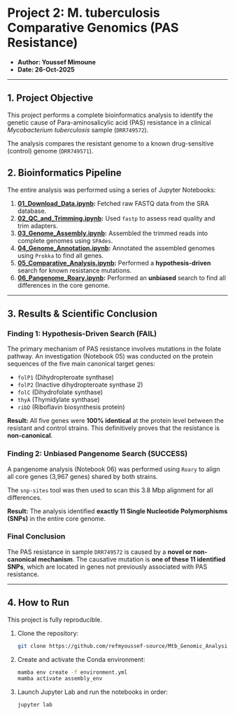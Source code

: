 # Project 2: M. tuberculosis Comparative Genomics (PAS Resistance)

* **Author: Youssef Mimoune**
* **Date: 26-Oct-2025**

---

## 1. Project Objective

This project performs a complete bioinformatics analysis to identify the genetic cause of Para-aminosalicylic acid (PAS) resistance in a clinical *Mycobacterium tuberculosis* sample (`DRR749572`).

The analysis compares the resistant genome to a known drug-sensitive (control) genome (`DRR749571`).

## 2. Bioinformatics Pipeline

The entire analysis was performed using a series of Jupyter Notebooks:

1.  **[01_Download_Data.ipynb](notebooks/01_Download_Data.ipynb):** Fetched raw FASTQ data from the SRA database.
2.  **[02_QC_and_Trimming.ipynb](notebooks/02_QC_and_Trimming.ipynb):** Used `fastp` to assess read quality and trim adapters.
3.  **[03_Genome_Assembly.ipynb](notebooks/03_Genome_Assembly.ipynb):** Assembled the trimmed reads into complete genomes using `SPAdes`.
4.  **[04_Genome_Annotation.ipynb](notebooks/04_Genome_Annotation.ipynb):** Annotated the assembled genomes using `Prokka` to find all genes.
5.  **[05_Comparative_Analysis.ipynb](notebooks/05_Comparative_Analysis.ipynb):** Performed a **hypothesis-driven** search for known resistance mutations.
6.  **[06_Pangenome_Roary.ipynb](notebooks/06_Pangenome_Roary.ipynb):** Performed an **unbiased** search to find all differences in the core genome.

---

## 3. Results & Scientific Conclusion

### Finding 1: Hypothesis-Driven Search (FAIL)

The primary mechanism of PAS resistance involves mutations in the folate pathway. An investigation (Notebook 05) was conducted on the protein sequences of the five main canonical target genes:
* `folP1` (Dihydropteroate synthase)
* `folP2` (Inactive dihydropteroate synthase 2)
* `folC` (Dihydrofolate synthase)
* `thyA` (Thymidylate synthase)
* `ribD` (Riboflavin biosynthesis protein)

**Result:** All five genes were **100% identical** at the protein level between the resistant and control strains. This definitively proves that the resistance is **non-canonical**.

### Finding 2: Unbiased Pangenome Search (SUCCESS)

A pangenome analysis (Notebook 06) was performed using `Roary` to align all core genes (3,967 genes) shared by both strains.

The `snp-sites` tool was then used to scan this 3.8 Mbp alignment for all differences.

**Result:** The analysis identified **exactly 11 Single Nucleotide Polymorphisms (SNPs)** in the entire core genome.

### Final Conclusion

The PAS resistance in sample `DRR749572` is caused by a **novel or non-canonical mechanism**. The causative mutation is **one of these 11 identified SNPs**, which are located in genes not previously associated with PAS resistance.

---

## 4. How to Run

This project is fully reproducible.

1.  Clone the repository:
    ```bash
    git clone https://github.com/refmyoussef-source/Mtb_Genomic_Analysis-.git
    ```
2.  Create and activate the Conda environment:
    ```bash
    mamba env create -f environment.yml
    mamba activate assembly_env
    ```
3.  Launch Jupyter Lab and run the notebooks in order:
    ```bash
    jupyter lab
    ```
